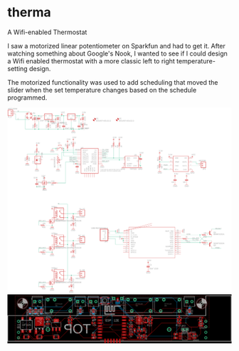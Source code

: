 # therma
A Wifi-enabled Thermostat

I saw a motorized linear potentiometer on Sparkfun and had to get it. After watching something about Google's Nook, I wanted to see if I could design a Wifi enabled thermostat with a more classic left to right temperature-setting design.

The motorized functionality was used to add scheduling that moved the slider when the set temperature changes based on the schedule programmed.

![schematic](therma-schematic.png)
![board](therma-board.png)
